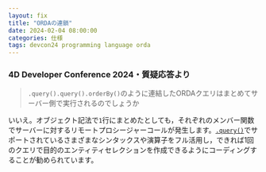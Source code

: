 ```yaml
---
layout: fix
title: "ORDAの連鎖"
date: 2024-02-04 08:00:00
categories: 仕様
tags: devcon24 programming language orda
---
```


### 4D Developer Conference 2024・質疑応答より

> `.query().query().orderBy()`のように連結したORDAクエリはまとめてサーバー側で実行されるのでしょうか

いいえ。オブジェクト記法で`1`行にまとめたとしても，それぞれのメンバー関数でサーバーに対するリモートプロシージャーコールが発生します。[`.query()`](https://developer.4d.com/docs/ja/API/DataClassClass/#query)でサポートされているさまざまなシンタックスや演算子をフル活用し，できれば1回のクエリで目的のエンティティセレクションを作成できるようにコーディングすることが勧められています。